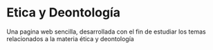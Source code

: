 # Etica y Deontología
Una pagina web sencilla, desarrollada con el fin de estudiar los temas relacionados a la materia ética y deontología
